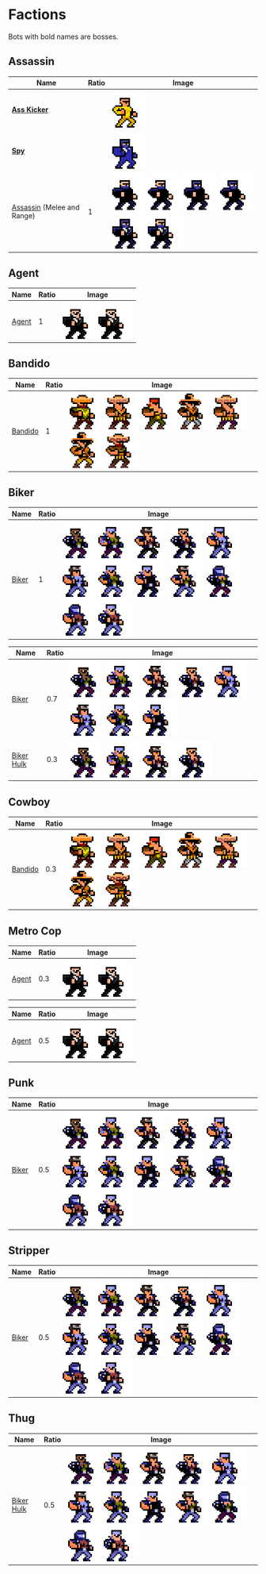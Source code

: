 # Factions

Bots with bold names are bosses.

## Assassin

| Name                         | Ratio | Image                                                                                     |
| ---------------------------- | ----- | ----------------------------------------------------------------------------------------- |
| **[Ass Kicker]**             |       | ![_AssKicker]                                                                             |
| **[Spy]**                    |       | ![_spy]                                                                                   |
| [Assassin] (Melee and Range) | 1     | ![_Assassin_1] ![_Assassin_2] ![_Assassin_3] ![_Assassin_4] ![_Assassin_5] ![_Assassin_6] |

## Agent

| Name    | Ratio | Image                   |
| ------- | ----- | ----------------------- |
| [Agent] | 1     | ![_Agent_1] ![_Agent_2] |

## Bandido

| Name      | Ratio | Image                                                                                             |
| --------- | ----- | ------------------------------------------------------------------------------------------------- |
| [Bandido] | 1     | ![_Bandido_1] ![_Bandido_2] ![_Bandido_3] ![_Bandido_4] ![_Bandido_5] ![_Bandido_6] ![_Bandido_7] |

## Biker

| Name    | Ratio | Image                                                                                                                                              |
| ------- | ----- | -------------------------------------------------------------------------------------------------------------------------------------------------- |
| [Biker] | 1     | ![_Biker_1] ![_Biker_2] ![_Biker_3] ![_Biker_4] ![_Biker_5] ![_Biker_6] ![_Biker_7] ![_Biker_8] ![_Biker_9] ![_Biker_10] ![_Biker_11] ![_Biker_12] |

| Name         | Ratio | Image                                                                                           |
| ------------ | ----- | ----------------------------------------------------------------------------------------------- |
| [Biker]      | 0.7   | ![_Biker_1] ![_Biker_2] ![_Biker_3] ![_Biker_4] ![_Biker_5] ![_Biker_6] ![_Biker_7] ![_Biker_8] |
| [Biker Hulk] | 0.3   | ![_Biker_1] ![_Biker_2] ![_Biker_3] ![_Biker_4]                                                 |

## Cowboy

| Name      | Ratio | Image                                                                                             |
| --------- | ----- | ------------------------------------------------------------------------------------------------- |
| [Bandido] | 0.3   | ![_Bandido_1] ![_Bandido_2] ![_Bandido_3] ![_Bandido_4] ![_Bandido_5] ![_Bandido_6] ![_Bandido_7] |

## Metro Cop

| Name    | Ratio | Image                   |
| ------- | ----- | ----------------------- |
| [Agent] | 0.3   | ![_Agent_1] ![_Agent_2] |

| Name    | Ratio | Image                   |
| ------- | ----- | ----------------------- |
| [Agent] | 0.5   | ![_Agent_1] ![_Agent_2] |

## Punk

| Name    | Ratio | Image                                                                                                                                              |
| ------- | ----- | -------------------------------------------------------------------------------------------------------------------------------------------------- |
| [Biker] | 0.5   | ![_Biker_1] ![_Biker_2] ![_Biker_3] ![_Biker_4] ![_Biker_5] ![_Biker_6] ![_Biker_7] ![_Biker_8] ![_Biker_9] ![_Biker_10] ![_Biker_11] ![_Biker_12] |

## Stripper

| Name    | Ratio | Image                                                                                                                                              |
| ------- | ----- | -------------------------------------------------------------------------------------------------------------------------------------------------- |
| [Biker] | 0.5   | ![_Biker_1] ![_Biker_2] ![_Biker_3] ![_Biker_4] ![_Biker_5] ![_Biker_6] ![_Biker_7] ![_Biker_8] ![_Biker_9] ![_Biker_10] ![_Biker_11] ![_Biker_12] |

## Thug

| Name         | Ratio | Image                                                                                                                                              |
| ------------ | ----- | -------------------------------------------------------------------------------------------------------------------------------------------------- |
| [Biker Hulk] | 0.5   | ![_Biker_1] ![_Biker_2] ![_Biker_3] ![_Biker_4] ![_Biker_5] ![_Biker_6] ![_Biker_7] ![_Biker_8] ![_Biker_9] ![_Biker_10] ![_Biker_11] ![_Biker_12] |

<!-- bot types -->

<!-- assassin -->

[assassin]: ../README.md#assassin-melee
[_assassin_1]: ./images/Assassin_1.png
[_assassin_2]: ./images/Assassin_2.png
[_assassin_3]: ./images/Assassin_3.png
[_assassin_4]: ./images/Assassin_4.png
[_assassin_5]: ./images/Assassin_5.png
[_assassin_6]: ./images/Assassin_6.png

<!-- Agent -->

[agent]: ../README.md#agent
[_agent_1]: ./images/Agent_1.png
[_agent_2]: ./images/Agent_2.png

<!-- AssKicker -->

[ass kicker]: ../README.md#ass-kicker
[_asskicker]: ./images/AssKicker.png

<!-- bandido -->

[bandido]: ../README.md#bandido
[_bandido_1]: ./images/bandido_1.png
[_bandido_2]: ./images/bandido_2.png
[_bandido_3]: ./images/bandido_3.png
[_bandido_4]: ./images/bandido_4.png
[_bandido_5]: ./images/bandido_5.png
[_bandido_6]: ./images/bandido_6.png
[_bandido_7]: ./images/bandido_7.png

<!-- biker -->

[biker]: ../README.md#biker
[biker hulk]: ../README.md#biker-hulk
[_biker_1]: ./images/biker_1.png
[_biker_2]: ./images/biker_2.png
[_biker_3]: ./images/biker_3.png
[_biker_4]: ./images/biker_4.png
[_biker_5]: ./images/biker_5.png
[_biker_6]: ./images/biker_6.png
[_biker_7]: ./images/biker_7.png
[_biker_8]: ./images/biker_8.png
[_biker_9]: ./images/biker_9.png
[_biker_10]: ./images/biker_10.png
[_biker_11]: ./images/biker_11.png
[_biker_12]: ./images/biker_12.png

<!-- Spy -->

[spy]: ../README.md#spy
[_spy]: ./images/Spy.png
